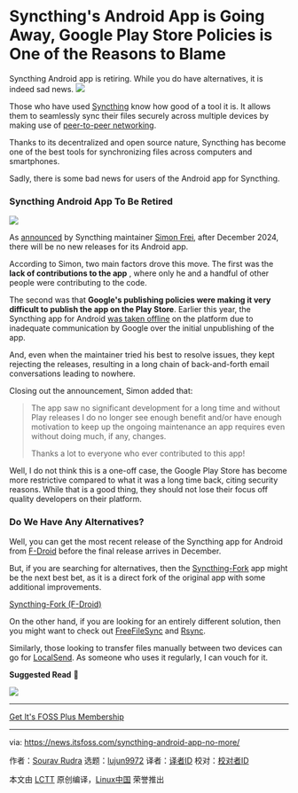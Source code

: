 [#]: subject: "Syncthing's Android App is Going Away, Google Play Store Policies is One of the Reasons to Blame"
[#]: via: "https://news.itsfoss.com/syncthing-android-app-no-more/"
[#]: author: "Sourav Rudra https://news.itsfoss.com/author/sourav/"
[#]: collector: "lujun9972/lctt-scripts-1705972010"
[#]: translator: " "
[#]: reviewer: " "
[#]: publisher: " "
[#]: url: " "

Syncthing's Android App is Going Away, Google Play Store Policies is One of the Reasons to Blame
======
Syncthing Android app is retiring. While you do have alternatives, it is
indeed sad news.
[![][1]][2]

Those who have used [Syncthing][3] know how good of a tool it is. It allows them to seamlessly sync their files securely across multiple devices by making use of [peer-to-peer networking][4].

Thanks to its decentralized and open source nature, Syncthing has become one of the best tools for synchronizing files across computers and smartphones.

Sadly, there is some bad news for users of the Android app for Syncthing.

### Syncthing Android App To Be Retired

![][5]

As [announced][6] by Syncthing maintainer [Simon Frei][7], after December 2024, there will be no new releases for its Android app.

According to Simon, two main factors drove this move. The first was the **lack of contributions to the app** , where only he and a handful of other people were contributing to the code.

The second was that **Google's publishing policies were making it very difficult to publish the app on the Play Store**. Earlier this year, the Syncthing app for Android [was taken offline][8] on the platform due to inadequate communication by Google over the initial unpublishing of the app.

And, even when the maintainer tried his best to resolve issues, they kept rejecting the releases, resulting in a long chain of back-and-forth email conversations leading to nowhere.

Closing out the announcement, Simon added that:

> The app saw no significant development for a long time and without Play releases I do no longer see enough benefit and/or have enough motivation to keep up the ongoing maintenance an app requires even without doing much, if any, changes.
>
> Thanks a lot to everyone who ever contributed to this app!

Well, I do not think this is a one-off case, the Google Play Store has become more restrictive compared to what it was a long time back, citing security reasons. While that is a good thing, they should not lose their focus off quality developers on their platform.

### Do We Have Any Alternatives?

Well, you can get the most recent release of the Syncthing app for Android from [F-Droid][9] before the final release arrives in December.

But, if you are searching for alternatives, then the [Syncthing-Fork][10] app might be the next best bet, as it is a direct fork of the original app with some additional improvements.

[Syncthing-Fork (F-Droid)][10]

On the other hand, if you are looking for an entirely different solution, then you might want to check out [FreeFileSync][11] and [Rsync][12].

Similarly, those looking to transfer files manually between two devices can go for [LocalSend][13]. As someone who uses it regularly, I can vouch for it.

**Suggested Read** 📖

![][14]

* * *

[Get It's FOSS Plus Membership][15]

--------------------------------------------------------------------------------

via: https://news.itsfoss.com/syncthing-android-app-no-more/

作者：[Sourav Rudra][a]
选题：[lujun9972][b]
译者：[译者ID](https://github.com/译者ID)
校对：[校对者ID](https://github.com/校对者ID)

本文由 [LCTT](https://github.com/LCTT/TranslateProject) 原创编译，[Linux中国](https://linux.cn/) 荣誉推出

[a]: https://news.itsfoss.com/author/sourav/
[b]: https://github.com/lujun9972
[1]: https://news.itsfoss.com/assets/images/pikapods-banner-v3.webp
[2]: https://www.pikapods.com/?utm_campaign=banner-2024-05&utm_source=itsfoss
[3]: https://syncthing.net/
[4]: https://en.wikipedia.org/wiki/Peer-to-peer
[5]: https://news.itsfoss.com/content/images/2024/10/Syncthing_Android_a.jpg
[6]: https://forum.syncthing.net/t/discontinuing-syncthing-android/23002
[7]: https://github.com/imsodin
[8]: https://github.com/syncthing/syncthing-android/issues/2064
[9]: https://f-droid.org/en/packages/com.nutomic.syncthingandroid/
[10]: https://f-droid.org/en/packages/com.github.catfriend1.syncthingandroid/
[11]: https://itsfoss.com/freefilesync/
[12]: https://rsync.samba.org/
[13]: https://news.itsfoss.com/localsend/
[14]: https://news.itsfoss.com/content/images/size/w256h256/2022/08/android-chrome-192x192.png
[15]: https://itsfoss.com/#/portal/signup
